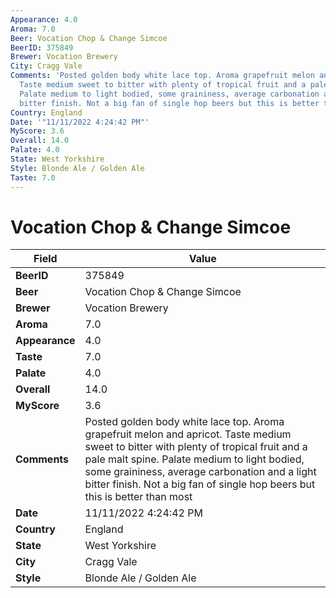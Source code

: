 ```yaml
---
Appearance: 4.0
Aroma: 7.0
Beer: Vocation Chop & Change Simcoe
BeerID: 375849
Brewer: Vocation Brewery
City: Cragg Vale
Comments: 'Posted golden body white lace top. Aroma grapefruit melon and apricot.
  Taste medium sweet to bitter with plenty of tropical fruit and a pale malt spine.
  Palate medium to light bodied, some graininess, average carbonation and a light
  bitter finish. Not a big fan of single hop beers but this is better than most '
Country: England
Date: '"11/11/2022 4:24:42 PM"'
MyScore: 3.6
Overall: 14.0
Palate: 4.0
State: West Yorkshire
Style: Blonde Ale / Golden Ale
Taste: 7.0
---
```


# Vocation Chop & Change Simcoe

| Field         | Value |
|---------------|-------|
| **BeerID** | 375849 |
| **Beer** | Vocation Chop & Change Simcoe |
| **Brewer** | Vocation Brewery |
| **Aroma** | 7.0 |
| **Appearance** | 4.0 |
| **Taste** | 7.0 |
| **Palate** | 4.0 |
| **Overall** | 14.0 |
| **MyScore** | 3.6 |
| **Comments** | Posted golden body white lace top. Aroma grapefruit melon and apricot. Taste medium sweet to bitter with plenty of tropical fruit and a pale malt spine. Palate medium to light bodied, some graininess, average carbonation and a light bitter finish. Not a big fan of single hop beers but this is better than most  |
| **Date** | 11/11/2022 4:24:42 PM |
| **Country** | England |
| **State** | West Yorkshire |
| **City** | Cragg Vale |
| **Style** | Blonde Ale / Golden Ale |
